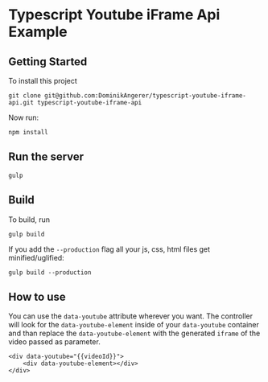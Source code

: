 # Typescript Youtube iFrame Api Example

## Getting Started

To install this project
```
git clone git@github.com:DominikAngerer/typescript-youtube-iframe-api.git typescript-youtube-iframe-api
```

Now run:
```
npm install
```

## Run the server
```
gulp
```

## Build
To build, run
```
gulp build
```
If you add the `--production` flag all your js, css, html files get minified/uglified:
```
gulp build --production
```


## How to use

You can use the `data-youtube` attribute wherever you want. The controller will look for the `data-youtube-element` inside of your `data-youtube` container and than replace the `data-youtube-element` with the generated `iframe` of the video passed as parameter.

```
<div data-youtube="{{videoId}}">
    <div data-youtube-element></div>
</div>
```

